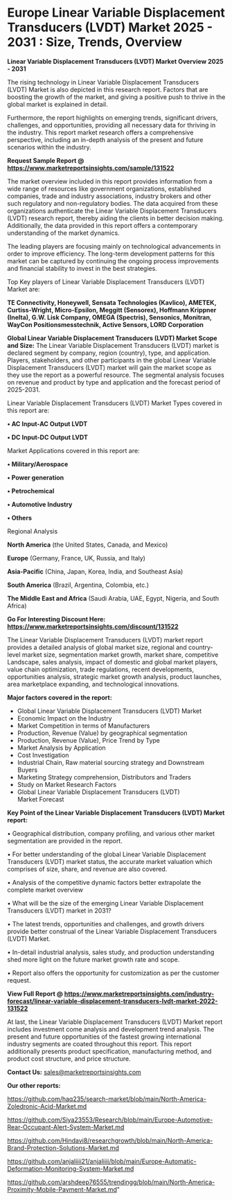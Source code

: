  # Europe Linear Variable Displacement Transducers (LVDT) Market 2025 - 2031 : Size, Trends, Overview

<Strong> Linear Variable Displacement Transducers (LVDT) Market Overview 2025 - 2031</strong>

The rising technology in Linear Variable Displacement Transducers (LVDT) Market is also depicted in this research report. Factors that are boosting the growth of the market, and giving a positive push to thrive in the global market is explained in detail.

Furthermore, the report highlights on emerging trends, significant drivers, challenges, and opportunities, providing all necessary data for thriving in the industry. This report market research offers a comprehensive perspective, including an in-depth analysis of the present and future scenarios within the industry.

<strong>Request Sample Report @ <a href=https://www.marketreportsinsights.com/sample/131522>https://www.marketreportsinsights.com/sample/131522</a></strong>

The market overview included in this report provides information from a wide range of resources like government organizations, established companies, trade and industry associations, industry brokers and other such regulatory and non-regulatory bodies. The data acquired from these organizations authenticate the Linear Variable Displacement Transducers (LVDT) research report, thereby aiding the clients in better decision making. Additionally, the data provided in this report offers a contemporary understanding of the market dynamics.

The leading players are focusing mainly on technological advancements in order to improve efficiency. The long-term development patterns for this market can be captured by continuing the ongoing process improvements and financial stability to invest in the best strategies.

Top Key players of Linear Variable Displacement Transducers (LVDT) Market are:

<strong>TE Connectivity, Honeywell, Sensata Technologies (Kavlico), AMETEK, Curtiss-Wright, Micro-Epsilon, Meggitt (Sensorex), Hoffmann  Krippner (Inelta), G.W. Lisk Company, OMEGA (Spectris), Sensonics, Monitran, WayCon Positionsmesstechnik, Active Sensors, LORD Corporation</strong>

<strong><b>Global Linear Variable Displacement Transducers (LVDT) Market Scope and Size:</b></strong>
The Linear Variable Displacement Transducers (LVDT) market is declared segment by company, region (country), type, and application. Players, stakeholders, and other participants in the global Linear Variable Displacement Transducers (LVDT) market will gain the market scope as they use the report as a powerful resource. The segmental analysis focuses on revenue and product by type and application and the forecast period of 2025-2031.

Linear Variable Displacement Transducers (LVDT) Market Types covered in this report are:

<strong>• AC Input-AC Output LVDT

• DC Input-DC Output LVDT</strong>

Market Applications covered in this report are:

<strong>• Military/Aerospace

• Power generation

• Petrochemical

• Automotive Industry

• Others</strong> 

Regional Analysis

<strong>North America</strong> (the United States, Canada, and Mexico)

<strong>Europe</strong> (Germany, France, UK, Russia, and Italy)

<strong>Asia-Pacific</strong> (China, Japan, Korea, India, and Southeast Asia)

<strong>South America</strong> (Brazil, Argentina, Colombia, etc.)

<strong>The Middle East and Africa</strong> (Saudi Arabia, UAE, Egypt, Nigeria, and South Africa)

<strong>Go For Interesting Discount Here: <a href=https://www.marketreportsinsights.com/discount/131522>https://www.marketreportsinsights.com/discount/131522</a></strong>

The Linear Variable Displacement Transducers (LVDT) market report provides a detailed analysis of global market size, regional and country-level market size, segmentation market growth, market share, competitive Landscape, sales analysis, impact of domestic and global market players, value chain optimization, trade regulations, recent developments, opportunities analysis, strategic market growth analysis, product launches, area marketplace expanding, and technological innovations.

<strong><b>Major factors covered in the report:</b></strong>
<ul>
  <li>Global Linear Variable Displacement Transducers (LVDT) Market </li>
  <li>Economic Impact on the Industry</li>
  <li>Market Competition in terms of Manufacturers</li>
  <li>Production, Revenue (Value) by geographical segmentation</li>
  <li>Production, Revenue (Value), Price Trend by Type</li>
  <li>Market Analysis by Application</li>
  <li>Cost Investigation</li>
  <li>Industrial Chain, Raw material sourcing strategy and Downstream Buyers</li>
  <li>Marketing Strategy comprehension, Distributors and Traders</li>
  <li>Study on Market Research Factors</li>
  <li>Global Linear Variable Displacement Transducers (LVDT) Market Forecast</li>
</ul>

<strong><b>Key Point of the Linear Variable Displacement Transducers (LVDT) Market report:</b></strong>

• Geographical distribution, company profiling, and various other market segmentation are provided in the report.

• For better understanding of the global Linear Variable Displacement Transducers (LVDT) market status, the accurate market valuation which comprises of size, share, and revenue are also covered.

• Analysis of the competitive dynamic factors better extrapolate the complete market overview

• What will be the size of the emerging Linear Variable Displacement Transducers (LVDT) market in 2031?

• The latest trends, opportunities and challenges, and growth drivers provide better construal of the Linear Variable Displacement Transducers (LVDT) Market.

• In-detail industrial analysis, sales study, and production understanding shed more light on the future market growth rate and scope.

• Report also offers the opportunity for customization as per the customer request.

<strong><b>View Full Report @ <a href=https://www.marketreportsinsights.com/industry-forecast/linear-variable-displacement-transducers-lvdt-market-2022-131522>https://www.marketreportsinsights.com/industry-forecast/linear-variable-displacement-transducers-lvdt-market-2022-131522</a></b></strong>


At last, the Linear Variable Displacement Transducers (LVDT) Market report includes investment come analysis and development trend analysis. The present and future opportunities of the fastest growing international industry segments are coated throughout this report. This report additionally presents product specification, manufacturing method, and product cost structure, and price structure.

<strong>Contact Us:</strong>
sales@marketreportsinsights.com

<strong>Our other reports:</strong>

<a href=https://github.com/haq235/search-market/blob/main/North-America-Zoledronic-Acid-Market.md>https://github.com/haq235/search-market/blob/main/North-America-Zoledronic-Acid-Market.md</a>

<a href=https://github.com/Siya23553/Research/blob/main/Europe-Automotive-Rear-Occupant-Alert-System-Market.md>https://github.com/Siya23553/Research/blob/main/Europe-Automotive-Rear-Occupant-Alert-System-Market.md</a>

<a href=https://github.com/Hindavi8/researchgrowth/blob/main/North-America-Brand-Protection-Solutions-Market.md>https://github.com/Hindavi8/researchgrowth/blob/main/North-America-Brand-Protection-Solutions-Market.md</a>

<a href=https://github.com/anjaliiii21/anjaliiii/blob/main/Europe-Automatic-Deformation-Monitoring-System-Market.md>https://github.com/anjaliiii21/anjaliiii/blob/main/Europe-Automatic-Deformation-Monitoring-System-Market.md</a>

<a href=https://github.com/arshdeep76555/trendingg/blob/main/North-America-Proximity-Mobile-Payment-Market.md>https://github.com/arshdeep76555/trendingg/blob/main/North-America-Proximity-Mobile-Payment-Market.md</a>"
